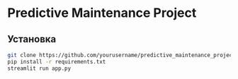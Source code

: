 # Predictive Maintenance Project

## Установка
```bash
git clone https://github.com/yourusername/predictive_maintenance_project.git
pip install -r requirements.txt
streamlit run app.py